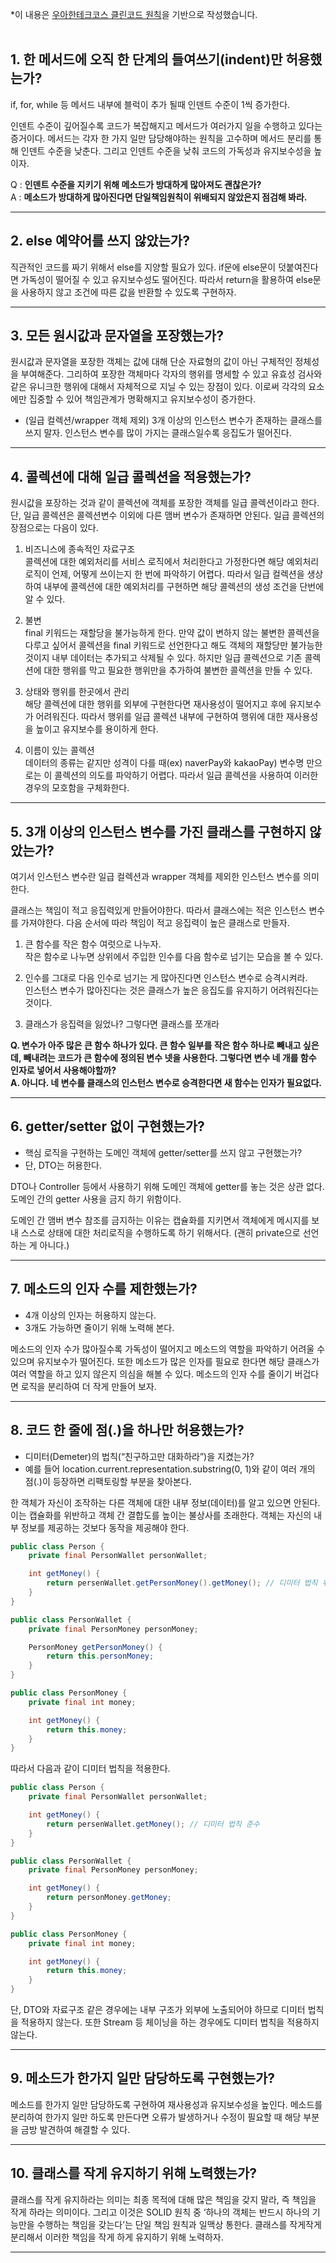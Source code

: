 *이 내용은 [우아한테크코스 클린코드 원칙](https://github.com/woowacourse/woowacourse-docs/blob/main/cleancode/pr_checklist.md)을 기반으로 작성했습니다.
<br><br>
## 1. 한 메서드에 오직 한 단계의 들여쓰기(indent)만 허용했는가?

if, for, while 등 메서드 내부에 블럭이 추가 될때 인덴트 수준이 1씩 증가한다.

인덴트 수준이 깊어질수록 코드가 복잡해지고 메서드가 여러가지 일을 수행하고 있다는 증거이다. 메서드는 각자 한 가지 일만 담당해야하는 원칙을 고수하며 메서드 분리를 통해 인덴트 수준을 낮춘다. 그리고 인덴트 수준을 낮춰 코드의 가독성과 유지보수성을 높이자.

Q : **인덴트 수준을 지키기 위해 메소드가 방대하게 많아져도 괜찮은가?**<br>
A : **메소드가 방대하게 많아진다면 단일책임원칙이 위배되지 않았은지 점검해 봐라.**

<hr>

## 2. else 예약어를 쓰지 않았는가?

직관적인 코드를 짜기 위해서 else를 지양할 필요가 있다. if문에 else문이 덧붙여진다면 가독성이 떨어질 수 있고 유지보수성도 떨어진다. 따라서 return을 활용하여 else문을 사용하지 않고 조건에 따른 값을 반환할 수 있도록 구현하자.

<hr>

## 3. 모든 원시값과 문자열을 포장했는가?

원시값과 문자열을 포장한 객체는 값에 대해 단순 자료형의 값이 아닌 구체적인 정체성을 부여해준다. 그리하여 포장한 객체마다 각자의 행위를 명세할 수 있고 유효성 검사와 같은 유니크한 행위에 대해서 자체적으로 지닐 수 있는 장점이 있다. 이로써 각각의 요소에만 집중할 수 있어 책임관계가 명확해지고 유지보수성이 증가한다.

- (일급 컬렉션/wrapper 객체 제외) 3개 이상의 인스턴스 변수가 존재하는 클래스를 쓰지 말자. 인스턴스 변수를 많이 가지는 클래스일수록 응집도가 떨어진다.

<hr>

## 4. 콜렉션에 대해 일급 콜렉션을 적용했는가?

원시값을 포장하는 것과 같이 콜렉션에 객체를 포장한 객체를 일급 콜렉션이라고 한다. 단, 일급 콜렉션은 콜렉션변수 이외에 다른 맴버 변수가 존재하면 안된다. 일급 콜렉션의 장점으로는 다음이 있다.

1. 비즈니스에 종속적인 자료구조<br>
콜렉션에 대한 예외처리를 서비스 로직에서 처리한다고 가정한다면 해당 예외처리 로직이 언제, 어떻게 쓰이는지 한 번에 파악하기 어렵다. 따라서 일급 컬렉션을 생상하여 내부에 콜렉션에 대한 예외처리를 구현하면 해당 콜렉션의 생성 조건을 단번에 알 수 있다.

2. 불변<br>
final 키워드는 재할당을 불가능하게 한다. 만약 값이 변하지 않는 불변한 콜렉션을 다루고 싶어서 콜렉션을 final 키워드로 선언한다고 해도 객체의 재할당만 불가능한 것이지 내부 데이터는 추가되고 삭제될 수 있다. 하지만 일급 콜렉션으로 기존 콜렉션에 대한 행위를 막고 필요한 행위만을 추가하여 불변한 콜렉션을 만들 수 있다.

3. 상태와 행위를 한곳에서 관리<br>
해당 콜렉션에 대한 행위를 외부에 구현한다면 재사용성이 떨어지고 후에 유지보수가 어려워진다. 따라서 행위를 일급 콜렉션 내부에 구현하여 행위에 대한 재사용성을 높이고 유지보수를 용이하게 한다.

4. 이름이 있는 콜렉션<br>
데이터의 종류는 같지만 성격이 다를 때(ex) naverPay와 kakaoPay) 변수명 만으로는 이 콜렉션의 의도를 파악하기 어렵다. 따라서 일급 콜렉션을 사용하여 이러한 경우의 모호함을 구체화한다.

<hr>

## 5. 3개 이상의 인스턴스 변수를 가진 클래스를 구현하지 않았는가?

여기서 인스턴스 변수란 일급 컬렉션과 wrapper 객체를 제외한 인스턴스 변수를 의미한다. 

클래스는 책임이 적고 응집력있게 만들어야한다. 따라서 클래스에는 적은 인스턴스 변수를 가져야한다. 다음 순서에 따라 책임이 적고 응집력이 높은 클래스로 만들자.

1. 큰 함수를 작은 함수 여럿으로 나누자.<br>
작은 함수로 나누면 상위에서 주입한 인수를 다음 함수로 넘기는 모습을 볼 수 있다.

2. 인수를 그대로 다음 인수로 넘기는 게 많아진다면 인스턴스 변수로 승격시켜라.<br>
인스턴스 변수가 많아진다는 것은 클래스가 높은 응집도를 유지하기 어려워진다는 것이다.

3. 클래스가 응집력을 잃었나? 그렇다면 클래스를 쪼개라

**Q. 변수가 아주 많은 큰 함수 하나가 있다. 큰 함수 일부를 작은 함수 하나로 빼내고 싶은데, 빼내려는 코드가 큰 함수에 정의된 변수 넷을 사용한다. 그렇다면 변수 네 개를 함수 인자로 넣어서 사용해야할까?<br>
A. 아니다. 네 변수를 클래스의 인스턴스 변수로 승격한다면 새 함수는 인자가 필요없다.**

<hr>

## 6. getter/setter 없이 구현했는가?

- 핵심 로직을 구현하는 도메인 객체에 getter/setter를 쓰지 않고 구현했는가?
- 단, DTO는 허용한다.

DTO나 Controller 등에서 사용하기 위해 도메인 객체에 getter를 놓는 것은 상관 없다. 도메인 간의 getter 사용을 금지 하기 위함이다.

도메인 간 맴버 변수 참조를 금지하는 이유는 캡슐화를 지키면서 객체에게 메시지를 보내 스스로 상태에 대한 처리로직을 수행하도록 하기 위해서다. (괜히 private으로 선언하는 게 아니다.)

<hr>

## 7. 메소드의 인자 수를 제한했는가?

- 4개 이상의 인자는 허용하지 않는다.
- 3개도 가능하면 줄이기 위해 노력해 본다.

메소드의 인자 수가 많아질수록 가독성이 떨어지고 메소드의 역할을 파악하기 어려울 수 있으며 유지보수가 떨어진다. 또한 메소드가 많은 인자를 필요로 한다면 해당 클래스가 여러 역할을 하고 있지 않은지 의심을 해볼 수 있다. 메소드의 인자 수를 줄이기 버겁다면 로직을 분리하여 더 작게 만들어 보자.

<hr>

## 8. 코드 한 줄에 점(.)을 하나만 허용했는가?

- 디미터(Demeter)의 법칙(“친구하고만 대화하라”)을 지켰는가?
- 예를 들어 location.current.representation.substring(0, 1)와 같이 여러 개의 점(.)이 등장하면 리팩토링할 부분을 찾아본다.

한 객체가 자신이 조작하는 다른 객체에 대한 내부 정보(데이터)를 알고 있으면 안된다. 이는 캡슐화를 위반하고 객체 간 결합도를 높이는 불상사를 초래한다. 객체는 자신의 내부 정보를 제공하는 것보다 동작을 제공해야 한다.

```java
public class Person {
    private final PersonWallet personWallet;

    int getMoney() {
        return persenWallet.getPersonMoney().getMoney(); // 디미터 법칙 위반
    }
}

public class PersonWallet {
    private final PersonMoney personMoney;

    PersonMoney getPersonMoney() {
        return this.personMoney;
    }
}

public class PersonMoney {
    private final int money;

    int getMoney() {
        return this.money;
    }
}
```

따라서 다음과 같이 디미터 법칙을 적용한다.

```java
public class Person {
    private final PersonWallet personWallet;

    int getMoney() {
        return persenWallet.getMoney(); // 디미터 법칙 준수
    }
}

public class PersonWallet {
    private final PersonMoney personMoney;

    int getMoney() {
        return personMoney.getMoney;
    }
}

public class PersonMoney {
    private final int money;

    int getMoney() {
        return this.money;
    }
}
```

단, DTO와 자료구조 같은 경우에는 내부 구조가 외부에 노출되어야 하므로 디미터 법칙을 적용하지 않는다. 또한 Stream 등 체이닝을 하는 경우에도 디미터 법칙을 적용하지 않는다.

<hr>

## 9. 메소드가 한가지 일만 담당하도록 구현했는가?

메소드를 한가지 일만 담당하도록 구현하여 재사용성과 유지보수성을 높인다. 메소드를 분리하여 한가지 일만 하도록 만든다면 오류가 발생하거나 수정이 필요할 때 해당 부분을 금방 발견하여 해결할 수 있다.

<hr>

## 10. 클래스를 작게 유지하기 위해 노력했는가?

클래스를 작게 유지하라는 의미는 최종 목적에 대해 많은 책임을 갖지 말라, 즉 책임을 작게 하라는 의미이다. 그리고 이것은 SOLID 원칙 중 ‘하나의 객체는 반드시 하나의 기능만을 수행하는 책임을 갖는다’는 단일 책임 원칙과 일맥상 통한다. 클래스를 작게작게 분리해서 이러한 책임을 작게 하게 유지하기 위해 노력하자.

<hr>
